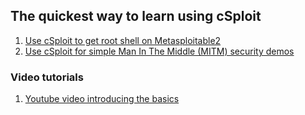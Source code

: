 ## The quickest way to learn using cSploit

  1. [Use cSploit to get root shell on Metasploitable2]
  2. [Use cSploit for simple Man In The Middle (MITM) security demos]

### Video tutorials
  1. [Youtube video introducing the basics]

[Use cSploit to get root shell on Metasploitable2]: https://github.com/cSploit/android/wiki/%5BTutorial%5D-Use-cSploit-to-get-root-shell-on-Metasploitable2
[Use cSploit for simple Man In The Middle (MITM) security demos]: https://github.com/cSploit/android/wiki/%5BTutorial%5D-Use-cSploit-for-simple-Man-In-The-Middle-(MITM)-security-demos
[Youtube video introducing the basics]:
https://www.youtube.com/watch?v=nnSfDHVIc1E